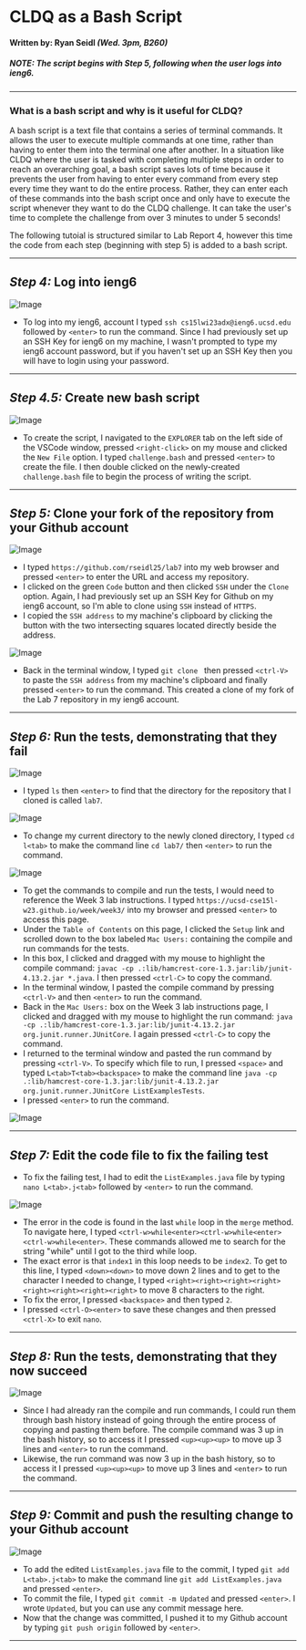 # CLDQ as a Bash Script
#### Written by: Ryan Seidl *(Wed. 3pm, B260)*
##### *NOTE: The script begins with Step 5, following when the user logs into ieng6.*
---
### What is a bash script and why is it useful for CLDQ?

A bash script is a text file that contains a series of terminal commands. It allows the user
to execute multiple commands at one time, rather than having to enter them into the terminal
one after another. In a situation like CLDQ where the user is tasked with completing multiple steps
in order to reach an overarching goal, a bash script saves lots of time because it prevents the 
user from having to enter every command from every step every time they want to do the entire process. 
Rather, they can enter each of these commands into the bash script once and only have to execute the 
script whenever they want to do the CLDQ challenge. It can take the user's time to complete the
challenge from over 3 minutes to under 5 seconds!

The following tutoial is structured similar to Lab Report 4, however this time the code from
each step (beginning with step 5) is added to a bash script. 

---
## *Step 4:* Log into ieng6
![Image](step4.png)
* To log into my ieng6, account I typed `ssh cs15lwi23adx@ieng6.ucsd.edu` followed by `<enter>` to run the command. Since I had previously set up an SSH Key for ieng6 on my machine, I wasn't prompted to type my ieng6 account password, but if you haven't set up an SSH Key then you will have to login using your password.

---
## *Step 4.5:* Create new bash script
![Image](setup.png)
* To create the script, I navigated to the `EXPLORER` tab
on the left side of the VSCode window, pressed `<right-click>` on my mouse and clicked the
`New File` option. I typed `challenge.bash` and pressed `<enter>` to create the file. I then
double clicked on the newly-created `challenge.bash` file to begin the process of writing the script.

---
## *Step 5:* Clone your fork of the repository from your Github account
![Image](step5-1.png)

* I typed `https://github.com/rseidl25/lab7` into my web browser and 
pressed `<enter>` to enter the URL and access my repository.
* I clicked on the green `Code` button and then clicked `SSH` under the `Clone` option. Again, I had
previously set up an SSH Key for Github on my ieng6 account, so I'm able to clone using `SSH` instead of `HTTPS`.
* I copied the `SSH address` to my machine's clipboard by clicking the button with the two intersecting squares located directly beside the address. 

![Image](step5-2.png)

* Back in the terminal window, I typed `git clone ` then pressed `<ctrl-V>` to paste the `SSH address` from my
machine's clipboard and finally pressed `<enter>` to run the command. This created a clone of my fork of the Lab 7 repository in my ieng6 account.

---
## *Step 6:* Run the tests, demonstrating that they fail
![Image](step6-1.png)

* I typed `ls` then `<enter>` to find that the directory for the repository that I cloned is called `lab7`.

![Image](step6-2.png)

* To change my current directory to the newly cloned directory, I typed `cd l<tab>` to make the command line
`cd lab7/` then `<enter>` to run the command.

![Image](step6-3.png)

* To get the commands to compile and run the tests, I would need to reference the Week 3 lab instructions.
I typed `https://ucsd-cse15l-w23.github.io/week/week3/` into my browser and pressed `<enter>` to access this page.
* Under the `Table of Contents` on this page, I clicked the `Setup` link and scrolled down to the box labeled `Mac Users:`
containing the compile and run commands for the tests.
* In this box, I clicked and dragged with my mouse to highlight the compile command: 
`javac -cp .:lib/hamcrest-core-1.3.jar:lib/junit-4.13.2.jar *.java`. I then pressed `<ctrl-C>` to copy the command.
* In the terminal window, I pasted the compile command by pressing `<ctrl-V>` and then `<enter>` to run the command.
* Back in the `Mac Users:` box on the Week 3 lab instructions page, I clicked and dragged with my mouse to 
highlight the run command: `java -cp .:lib/hamcrest-core-1.3.jar:lib/junit-4.13.2.jar org.junit.runner.JUnitCore`. 
I again pressed `<ctrl-C>` to copy the command.
* I returned to the terminal window and pasted the run command by pressing `<ctrl-V>`. To specify which file to run, 
I pressed `<space>` and typed `L<tab>T<tab><backspace>` to make the command line 
`java -cp .:lib/hamcrest-core-1.3.jar:lib/junit-4.13.2.jar org.junit.runner.JUnitCore ListExamplesTests`.
* I pressed `<enter>` to run the command.

![Image](step6-4.png)

---
## *Step 7:* Edit the code file to fix the failing test

* To fix the failing test, I had to edit the `ListExamples.java` file by typing 
`nano L<tab>.j<tab>` followed by `<enter>` to run the command.

![Image](step7.png)

* The error in the code is found in the last `while` loop in the `merge` method. To navigate here, I typed
`<ctrl-w>while<enter><ctrl-w>while<enter><ctrl-w>while<enter>`. These commands allowed me to search for the string "while" until I got to the third while loop.
* The exact error is that `index1` in this loop needs to be `index2`. To get to this line, I typed 
`<down><down>` to move down 2 lines and to get to the character I needed to change, I typed `<right><right><right><right><right><right><right><right>` to move 8 characters to the right.
* To fix the error, I pressed `<backspace>` and then typed `2`.
* I pressed `<ctrl-O><enter>` to save these changes and then pressed `<ctrl-X>` to exit `nano`.

---
## *Step 8:* Run the tests, demonstrating that they now succeed

![Image](step8.png)

* Since I had already ran the compile and run commands, I could run them through bash history instead of 
going through the entire process of copying and pasting them before. The compile command was 3 up in the 
bash history, so to access it I pressed `<up><up><up>` to move up 3 lines and `<enter>` to run the command.
* Likewise, the run command was now 3 up in the bash history, so to access it I pressed `<up><up><up>` to move up 3 lines and `<enter>` to run the command.

---
## *Step 9:* Commit and push the resulting change to your Github account

![Image](step9.png)

* To add the edited `ListExamples.java` file to the commit, I typed `git add L<tab>.j<tab>` to make 
the command line `git add ListExamples.java` and pressed `<enter>`.
* To commit the file, I typed `git commit -m Updated` and pressed `<enter>`. I wrote `Updated`, but you can use any commit message here.
* Now that the change was committed, I pushed it to my Github account by typing `git push origin` followed by `<enter>`.

---
